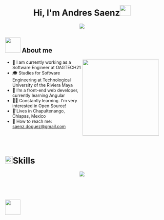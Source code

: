 <h1 align="center">Hi, I'm Andres Saenz<img src="https://media.giphy.com/media/hvRJCLFzcasrR4ia7z/giphy.gif" width="35"></h1>
<p align="center">
  <a href="https://github.com/fairyland0926"><img src="https://readme-typing-svg.herokuapp.com/?lines=Welcome%20to%20my%20github%20page;Web%20Developer;Full%20Stack%20Developer;3%2B%20years%20of%20coding%20experience;Always%20learning%20new%20things&font=Pacifico&center=true&width=650&height=120&color=58a6ff&vCenter=true&size=45%22"></a>
</p>

## <picture><img src = "https://github.com/7oSkaaa/7oSkaaa/blob/main/Images/about_me.gif?raw=true" width = 50px></picture> About me
<picture> <img align="right" src="https://github.com/7oSkaaa/7oSkaaa/blob/main/Images/Right_Side.gif?raw=true" width = 250px></picture>

- 🏢 I am currently working as a Software Engineer at OAGTECH21
- 🎓 Studies for Software Engineering at Technological University of the Riviera Maya
- 💫 I’m a front-end web developer, currently learning Angular
- 👩‍💻 Constantly learning. I'm very interested in Open Source!
- 🏡'Lives in Chapultenango,  Chiapas, Mexico
- 📧 How to reach me: saenz.doguez@gmail.com

<br><br>

# <img src="https://media2.giphy.com/media/QssGEmpkyEOhBCb7e1/giphy.gif?cid=ecf05e47a0n3gi1bfqntqmob8g9aid1oyj2wr3ds3mg700bl&rid=giphy.gif" width ="25">Skills</b>

<p align="center">
  <a href="https://skillicons.dev">
    <img src="https://skillicons.dev/icons?i=git,css,docker,express,github,html,java,js,md,materialui,nginx,mysql,nextjs,nodejs,postman,redux,tailwind,ts,vscode,kubernetes&perline=14" />
  </a>
</p>
<br><br>

<code> <img height="50" src="https://www.vectorlogo.zone/logos/java/java-ar21.svg"> </code>

<!--
**SaenzD/SaenzD** is a ✨ _special_ ✨ repository because its `README.md` (this file) appears on your GitHub profile.

Here are some ideas to get you started:

- 🔭 I’m currently working on ...
- 🌱 I’m currently learning ...
- 👯 I’m looking to collaborate on ...
- 🤔 I’m looking for help with ...
- 💬 Ask me about ...
- 📫 How to reach me: ...
- 😄 Pronouns: ...
- ⚡ Fun fact: ...
-->
